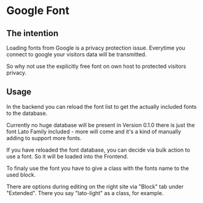 # Google Font

## The intention

Loading fonts from Google is a privacy protection issue. 
Everytime you connect to google your visitors data will
be transmitted.

So why not use the explicitly free font on own host to
protected visitors privacy.

## Usage

In the backend you can reload the font list
to get the actually included fonts to the database.

Currently no huge database will be present in Version 0.1.0
there is just the font Lato Family included - more will come and
it's a kind of manually adding to support more fonts.

If you have reloaded the font database, you can decide via bulk action
to use a font. So it will be loaded into the Frontend.

To finaly use the font you have to give a class with the fonts name
to the used block.

There are options during editing on the right site via "Block" tab under
"Extended". There you say "lato-light" as a class, for example.